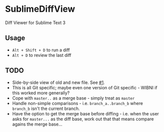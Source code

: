 # SublimeDiffView
Diff Viewer for Sublime Text 3

## Usage
* `Alt + Shift + D` to run a diff
* `Alt + D` to review the last diff

## TODO
* Side-by-side view of old and new file.  See [#1](https://github.com/CJTozer/SublimeDiffView/issues/1).
* This is all Git specific; maybe even one version of Git specific - WIBNI if this worked more generally?
* Cope with `master..` as a merge base - simply treat as `master`
* Handle non-simple comparisons - i.e. `branch_a..branch_b` where `branch_b` isn't the current branch.
* Have the option to get the merge base before diffing - i.e. when the user asks for `master...` as the diff base, work out that that means compare agains the merge base...
